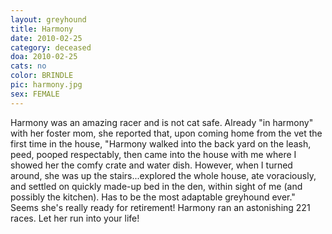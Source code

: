 ```yaml
---
layout: greyhound
title: Harmony
date: 2010-02-25
category: deceased
doa: 2010-02-25
cats: no
color: BRINDLE
pic: harmony.jpg
sex: FEMALE
---
```


Harmony was an amazing racer and is not cat safe.  Already "in harmony" with her foster mom, she reported that, upon
coming home from the vet the first time in the house, "Harmony walked into the back yard on the leash, peed, pooped
respectably, then came into the house with me where I showed her the comfy crate and water dish. However, when I turned
around, she was up the stairs...explored the whole house, ate voraciously, and settled on quickly made-up bed in the
den, within sight of me (and possibly the kitchen). Has to be the most adaptable greyhound ever." Seems she's really
ready for retirement!  Harmony ran an astonishing 221 races. Let her run into your life!

